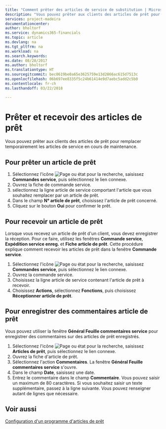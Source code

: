 ```yaml
---
title: "Comment prêter des articles de service de substitution | Microsoft Docs"
description: "Vous pouvez prêter aux clients des articles de prêt pour remplacer temporairement les articles de service en cours de maintenance."
services: project-madeira
documentationcenter: 
author: bholtorf
ms.service: dynamics365-financials
ms.topic: article
ms.devlang: na
ms.tgt_pltfrm: na
ms.workload: na
ms.search.keywords: 
ms.date: 08/28/2017
ms.author: bholtorf
ms.translationtype: HT
ms.sourcegitcommit: bec0619be0a65e3625759e13d2866ac615d7513c
ms.openlocfilehash: 06b697ee8335f5c24b61414e9d7aebc5add2c5b0
ms.contentlocale: fr-ch
ms.lasthandoff: 03/22/2018

---
```

# <a name="lend-and-receive-loaners"></a>Prêter et recevoir des articles de prêt
Vous pouvez prêter aux clients des articles de prêt pour remplacer temporairement les articles de service en cours de maintenance.  
  
## <a name="to-lend-a-loaner-item"></a>Pour prêter un article de prêt    
1. Sélectionnez l'icône ![Page ou état pour la recherche](media/ui-search/search_small.png "Page ou état pour la recherche"), saisissez **Commandes service**, puis sélectionnez le lien connexe.  
2. Ouvrez la fiche de commande service.  
3. sélectionnez la ligne article de service comportant l'article que vous souhaitez remplacer par un article de prêt.  
4. Dans le champ **N° article de prêt**, choisissez l'article de prêt concerné.  
5. Cliquez sur le bouton **Oui** pour confirmer le prêt.  

## <a name="to-receive-a-loaner"></a>Pour recevoir un article de prêt  
Lorsque vous recevez un article de prêt d'un client, vous devez enregistrer la réception. Pour ce faire, utilisez les fenêtres **Commande service**, **Expédition service enreg.** et **Fiche article de prêt**. Cette procédure explique comment recevoir les articles de prêt dans la fenêtre **Commande service**.  
  
1. Sélectionnez l'icône ![Page ou état pour la recherche](media/ui-search/search_small.png "Page ou état pour la recherche"), saisissez **Commandes service**, puis sélectionnez le lien connexe.  
2. Ouvrez la commande service.  
3. Choisissez la ligne article de service contenant l'article de prêt à recevoir.  
4. Choisissez **Actions**, sélectionnez **Fonctions**, puis choisissez **Réceptionner article de prêt**.  

## <a name="to-register-loaner-comments"></a>Pour enregistrer des commentaires article de prêt  
Vous pouvez utiliser la fenêtre **Général Feuille commentaires service** pour enregistrer des commentaires sur des articles de prêt enregistrés.  
  
1. Sélectionnez l'icône ![Page ou état pour la recherche](media/ui-search/search_small.png "Page ou état pour la recherche"), saisissez **Articles de prêt**, puis sélectionnez le lien connexe.  
2. Ouvrez la fiche d'article de prêt.  
3. Sélectionnez l'action **Commentaires**. La fenêtre **Général Feuille commentaires service** s'ouvre.  
4. Dans le champ **Date**, saisissez une date.  
5. Entrez le commentaire dans le champ **Commentaire**. Vous pouvez saisir un maximum de 80 caractères. Si vous souhaitez saisir un texte supplémentaire, passez à la ligne suivante. Vous pouvez renseigner autant de lignes que nécessaire.  
  
## <a name="see-also"></a>Voir aussi  
[Configuration d'un programme d'articles de prêt](service-how-setup-loaner-program.md)   

